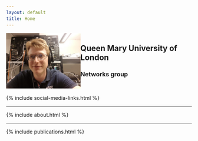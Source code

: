 ```yaml
---
layout: default
title: Home
---
```


<div class="row" style="width: 100%; overflow: hidden;">
	<div class="col" style="width: 40%; float: left;">
		<img src="/assets/portrait.jpg">
	</div>
	<div class="col" style="margin-left: width: 60%;">
		<p>
			<h2>Queen Mary University of London</h2>
			<h3>Networks group</h3>
		</p>
	</div>
</div>




{% include social-media-links.html %}
<hr>
{% include about.html %}
<hr>
{% include publications.html %}
